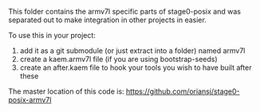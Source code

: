 This folder contains the armv7l specific parts of stage0-posix and was separated out to make integration in other projects in easier.

To use this in your project:
1) add it as a git submodule (or just extract into a folder) named armv7l
2) create a kaem.armv7l file (if you are using bootstrap-seeds)
3) create an after.kaem file to hook your tools you wish to have built after these

The master location of this code is: https://github.com/oriansj/stage0-posix-armv7l
